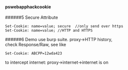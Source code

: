 #### pswebapphackcookie
######5 Secure Attribute
```
Set-Cookie: name=value; secure  //only send over https
Set-Cookie: name=value; //HTTP and HTTPS
```
######6 Demo
use burp suite. proxy->HTTP history,  
check Response/Raw, see like
```
Set-Cookie: ABCPP=12wda423
```
to intercept internet: proxy->internet->internet is on
